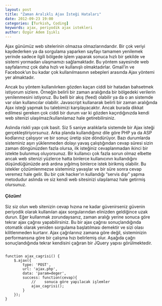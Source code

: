 ```yaml
---
layout: post
title: "Zaman Aralıklı Ajax İsteği Hataları"
date: 2012-09-23 19:00
categories: [Turkish, Coding]
keywords: ajax, periyodik ajax istekleri
author: Özgür Adem Işıklı
---
```


Ajax günümüz web sitelerinin olmazsa olmazlarındandır. Bir çok veriyi kaydederken ya da sorgulama yaparken sayfayı tamamen yenilemek yerinde sadece ilgili bölgede işlem yaparak sonuca hızlı bir şekilde ve sistemi yormadan ulaşmamızı sağlamaktadır. Bu yöntem sayesinde web sayfalarımız çok daha hızlı ve kullanışlı olmaktadırlar. Gmail’in ve Facebook’un bu kadar çok kullanılmasının sebepleri arasında Ajax yöntemi yer almaktadır.

Ancak bu yöntem kullanılırken gözden kaçan ciddi bir hatadan bahsetmek istiyorum sizlere. Örneğin belirli bir zaman aralığında bir bölgedeki verilerin yenilenmesini istiyoruz. Bu belli bir akış (feed) olabilir ya da o an sistemde var olan kullanıcılar olabilir. Javascript kullanarak belirli bir zaman aralığında Ajax isteği yapmak bu talebimizi karşılayacaktır. Ancak burada dikkat edilmesi gereken çok ciddi bir durum var ki gözden kaçırdığınızda kendi web sitenizi ulaşılmaz/kullanılamaz hale getirebilirsiniz.

Aslında riskli yapı çok basit. Siz 5 saniye aralıklarla sistemde bir Ajax isteği gerçekleştiriyorsunuz. Arka planda kullandığınız dile göre PHP ya da ASP kodlarınız çalışıyor ve bir sonuç üretip size döndürüyor. Bazı durumlarda sisteminiz aşırı yüklenmeden dolayı yavaş çalıştığından cevap süresi sizin zaman döngünüzden fazla olursa, ilk isteğiniz cevaplanmadan ikinci bir istekte bulunmuş oluyorsunuz. Bir kullanıcı çok fazla sorun olmaz elbette ancak web sitenizi yüzlerce hatta binlerce kullanıcının kullandığını düşündüğünüzde ardı ardına yığılmış binlerce istek birikmiş olabilir. Bu istekler çözümlenmezse sisteminiz yavaşlar ve bir süre sonra cevap veremez hale gelir. Bu bir çok hacker’ın kullandığı “servis dışı” yapma metodudur aslında ve siz kendi web sitesinizi ulaşılamaz hale getirmiş olursunuz.

#### Çözüm!

Siz siz olun web sitenizin cevap hızına ne kadar güvenirseniz güvenin periyodik olarak kullanılan ajax sorgularından elinizden geldiğince uzak durun. Eğer kullanmak zorundaysanız, zaman aralığı yerine sonuca göre tekrar ajax çağrısı yapabilirsiniz. Bu bir ajax çağrısı sonuçlandığında otomatik olarak yeniden sorgulama başlatılması demektir ve sizi olası kilitlenmeden kurtarır. Ajax çağrılarınız zamana göre değil, sisteminizin performansına göre bir çalışma hızı belirlemiş olur. Aşağıda çağrı sonuçlandığında tekrar kendisini çağıran bir JQuery yapısı görülmektedir.

<pre><code class="language-js">
function ajax_cagrisi() {
    $.ajax({
        type: 'POST',
        url: 'ajax.php',
        data: 'param=deger',
        success: function(cevap){
            //    sonuca göre yapılacak işlemler
            ajax_cagrisi();
        }
    });
}
</code></pre>
